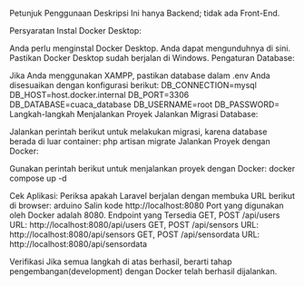 Petunjuk Penggunaan
Deskripsi
Ini hanya Backend; tidak ada Front-End.

Persyaratan
Instal Docker Desktop:

Anda perlu menginstal Docker Desktop. Anda dapat mengunduhnya di sini.
Pastikan Docker Desktop sudah berjalan di Windows.
Pengaturan Database:

Jika Anda menggunakan XAMPP, pastikan database dalam .env Anda disesuaikan dengan konfigurasi berikut:
DB_CONNECTION=mysql
DB_HOST=host.docker.internal
DB_PORT=3306
DB_DATABASE=cuaca_database
DB_USERNAME=root
DB_PASSWORD=
Langkah-langkah Menjalankan Proyek
Jalankan Migrasi Database:

Jalankan perintah berikut untuk melakukan migrasi, karena database berada di luar container:
php artisan migrate
Jalankan Proyek dengan Docker:

Gunakan perintah berikut untuk menjalankan proyek dengan Docker:
docker compose up -d

Cek Aplikasi:
Periksa apakah Laravel berjalan dengan membuka URL berikut di browser:
arduino
Salin kode
http://localhost:8080
Port yang digunakan oleh Docker adalah 8080.
Endpoint yang Tersedia
GET, POST /api/users
URL: http://localhost:8080/api/users
GET, POST /api/sensors
URL: http://localhost:8080/api/sensors
GET, POST /api/sensordata
URL: http://localhost:8080/api/sensordata

Verifikasi
Jika semua langkah di atas berhasil, berarti tahap pengembangan(development) dengan Docker telah berhasil dijalankan.


